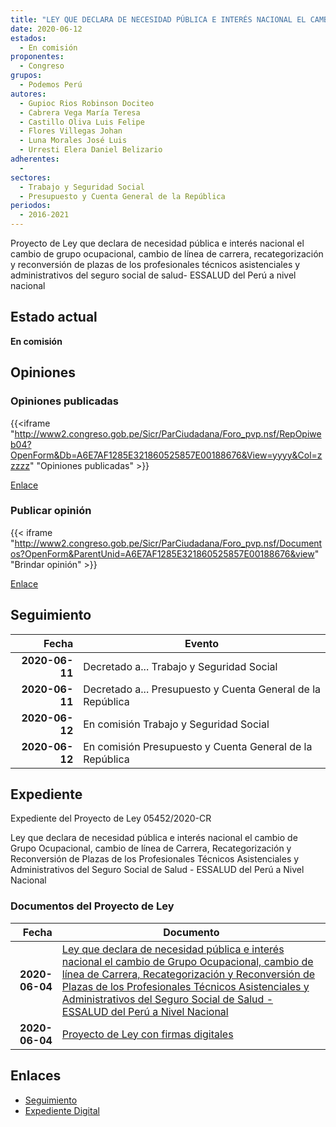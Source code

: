 ```yaml
---
title: "LEY QUE DECLARA DE NECESIDAD PÚBLICA E INTERÉS NACIONAL EL CAMBIO DE GRUPO OCUPACIONAL, CAMBIO DE LÍNEA DE CARRERA, RECATEGORIZACIÓN Y RECONVERSIÓN DE PLAZAS DE LOS PROFESIONALES TÉCNICOS ASISTENCIALES Y ADMINISTRATIVOS DEL SEGURO SOCIAL DE SALUD- ESSALUD DEL PERÚ A NIVEL NACIONAL"
date: 2020-06-12
estados: 
  - En comisión
proponentes: 
  - Congreso
grupos: 
  - Podemos Perú
autores: 
  - Gupioc Rios Robinson Dociteo
  - Cabrera Vega María Teresa
  - Castillo Oliva Luis Felipe
  - Flores Villegas Johan
  - Luna Morales José Luis
  - Urresti Elera Daniel Belizario
adherentes: 
  - 
sectores: 
  - Trabajo y Seguridad Social
  - Presupuesto y Cuenta General de la República
periodos: 
  - 2016-2021
---
```


Proyecto de Ley que declara de necesidad pública e interés nacional el cambio de grupo ocupacional, cambio de línea de carrera, recategorización y reconversión de plazas de los profesionales técnicos asistenciales y administrativos del seguro social de salud- ESSALUD del Perú a nivel nacional


## Estado actual

**En comisión**

## Opiniones

### Opiniones publicadas

{{<iframe "http://www2.congreso.gob.pe/Sicr/ParCiudadana/Foro_pvp.nsf/RepOpiweb04?OpenForm&Db=A6E7AF1285E321860525857E00188676&View=yyyy&Col=zzzzz" "Opiniones publicadas" >}}

[Enlace](http://www2.congreso.gob.pe/Sicr/ParCiudadana/Foro_pvp.nsf/RepOpiweb04?OpenForm&Db=A6E7AF1285E321860525857E00188676&View=yyyy&Col=zzzzz)
### Publicar opinión

{{< iframe "http://www2.congreso.gob.pe/Sicr/ParCiudadana/Foro_pvp.nsf/Documentos?OpenForm&ParentUnid=A6E7AF1285E321860525857E00188676&view" "Brindar opinión" >}}

[Enlace](http://www2.congreso.gob.pe/Sicr/ParCiudadana/Foro_pvp.nsf/Documentos?OpenForm&ParentUnid=A6E7AF1285E321860525857E00188676&view)

## Seguimiento

| Fecha | Evento |
|------:|--------|
| **2020-06-11** | Decretado a... Trabajo y Seguridad Social|
| **2020-06-11** | Decretado a... Presupuesto y Cuenta General de la República|
| **2020-06-12** | En comisión Trabajo y Seguridad Social|
| **2020-06-12** | En comisión Presupuesto y Cuenta General de la República|


## Expediente

Expediente del Proyecto de Ley 05452/2020-CR

Ley que declara de necesidad pública e interés nacional el cambio de Grupo Ocupacional, cambio de línea de Carrera, Recategorización y Reconversión de Plazas de los Profesionales Técnicos Asistenciales y Administrativos del Seguro Social de Salud - ESSALUD del Perú a Nivel Nacional


### Documentos del Proyecto de Ley

| Fecha | Documento |
|------:|--------|
| **2020-06-04** | [Ley que declara de necesidad pública e interés nacional el cambio de Grupo Ocupacional, cambio de línea de Carrera, Recategorización y Reconversión de Plazas de los Profesionales Técnicos Asistenciales y Administrativos del Seguro Social de Salud - ESSALUD del Perú a Nivel Nacional](http://www.leyes.congreso.gob.pe/Documentos/2016_2021/Proyectos_de_Ley_y_de_Resoluciones_Legislativas/PL05452-20200604.pdf) |
| **2020-06-04** | [Proyecto de Ley con firmas digitales](http://www.leyes.congreso.gob.pe/Documentos/2016_2021/Proyectos_de_Ley_y_de_Resoluciones_Legislativas/Proyectos_Firmas_digitales/PL05452.pdf) |

## Enlaces 

- [Seguimiento](http://www2.congreso.gob.pe/Sicr/TraDocEstProc/CLProLey2016.nsf/f7fff46988ca05b1052578e100829cc7/dd21b8bdf4b12e580525857e0020289d?OpenDocument)
- [Expediente Digital](http://www2.congreso.gob.pe/Sicr/TraDocEstProc/CLProLey2016.nsf/f7fff46988ca05b1052578e100829cc7/dd21b8bdf4b12e580525857e0020289d?OpenDocument&Click=05257FB7005EB655.eb71d0cf91d8294e05256cdf006b5706/$Body/0.1C6C)
